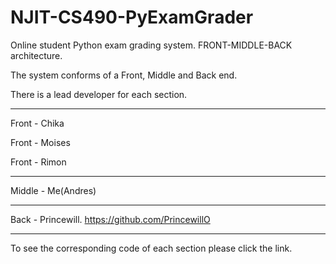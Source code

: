 # NJIT-CS490-PyExamGrader
Online student Python exam grading system. FRONT-MIDDLE-BACK architecture.

The system conforms of a Front, Middle and Back end.

There is a lead developer for each section. 

--------------------------------

Front - Chika

Front - Moises

Front - Rimon

--------------------------------

Middle - Me(Andres)

--------------------------------

Back - Princewill. https://github.com/PrincewillO

--------------------------------

To see the corresponding code of each section please click the link.
